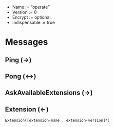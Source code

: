 * Name := “operate”
* Version := 0
* Encrypt := optional
* Indispensable := true

# Messages

## Ping (->)

## Pong (<->)

## AskAvailableExtensions (->)

## Extension (<-)

```
Extension([extension-name . extension-version]*)
```
